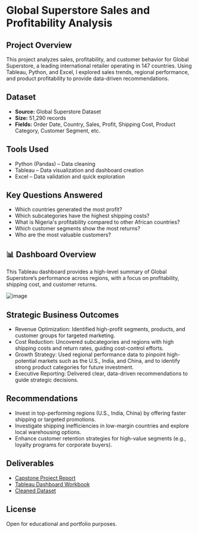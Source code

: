 # Global Superstore Sales and Profitability Analysis

## Project Overview
This project analyzes sales, profitability, and customer behavior for Global Superstore, a leading international retailer operating in 147 countries. Using Tableau, Python, and Excel, I explored sales trends, regional performance, and product profitability to provide data-driven recommendations.

## Dataset
- **Source:** Global Superstore Dataset
- **Size:** 51,290 records
- **Fields:** Order Date, Country, Sales, Profit, Shipping Cost, Product Category, Customer Segment, etc.

## Tools Used
- Python (Pandas) – Data cleaning
- Tableau – Data visualization and dashboard creation
- Excel – Data validation and quick exploration

## Key Questions Answered
- Which countries generated the most profit?
- Which subcategories have the highest shipping costs?
- What is Nigeria's profitability compared to other African countries?
- Which customer segments show the most returns?
- Who are the most valuable customers?

## 📊 Dashboard Overview

This Tableau dashboard provides a high-level summary of Global Superstore’s performance across regions, with a focus on profitability, shipping cost, and customer returns.

  ![image](https://github.com/user-attachments/assets/f2582a07-dbec-4a45-ad21-73f729e8f466)

## Strategic Business Outcomes
-	Revenue Optimization: Identified high-profit segments, products, and customer groups for targeted marketing.
-	Cost Reduction: Uncovered subcategories and regions with high shipping costs and return rates, guiding cost-control efforts.
-	Growth Strategy: Used regional performance data to pinpoint high-potential markets such as the U.S., India, and China, and to identify strong product categories for future investment.
-	Executive Reporting: Delivered clear, data-driven recommendations to guide strategic decisions.

## Recommendations
- Invest in top-performing regions (U.S., India, China) by offering faster shipping or targeted promotions.
- Investigate shipping inefficiencies in low-margin countries and explore local warehousing options.
- Enhance customer retention strategies for high-value segments (e.g., loyalty programs for corporate buyers).

## Deliverables
- [Capstone Project Report](./Capstone_Project_Report.pdf)
- [Tableau Dashboard Workbook](./Tableau/Global-Superstore-Analysis.twbx)
- [Cleaned Dataset](./Data/global-superstore-cleaned.csv)

## License
Open for educational and portfolio purposes.
